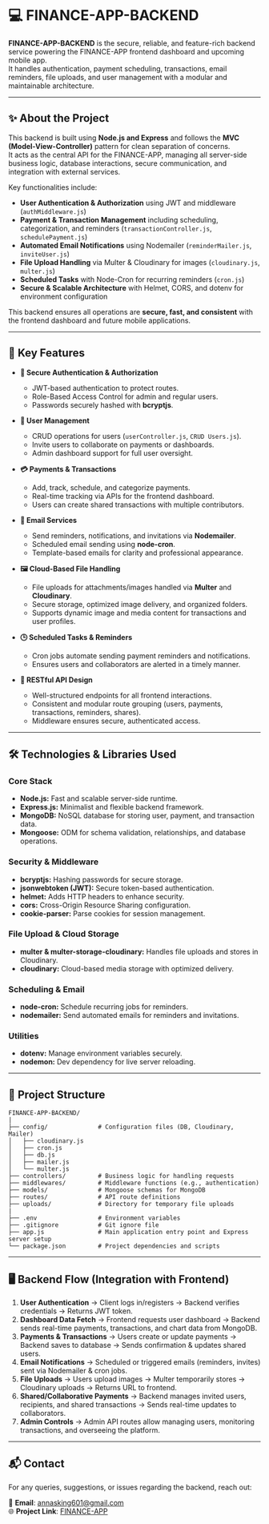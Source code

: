# 💻 FINANCE-APP-BACKEND

**FINANCE-APP-BACKEND** is the secure, reliable, and feature-rich backend service powering the FINANCE-APP frontend dashboard and upcoming mobile app.  
It handles authentication, payment scheduling, transactions, email reminders, file uploads, and user management with a modular and maintainable architecture.

---

## ✨ About the Project

This backend is built using **Node.js and Express** and follows the **MVC (Model-View-Controller)** pattern for clean separation of concerns.  
It acts as the central API for the FINANCE-APP, managing all server-side business logic, database interactions, secure communication, and integration with external services.

Key functionalities include:  
- **User Authentication & Authorization** using JWT and middleware (`authMiddleware.js`)  
- **Payment & Transaction Management** including scheduling, categorization, and reminders (`transactionController.js`, `schedulePayment.js`)  
- **Automated Email Notifications** using Nodemailer (`reminderMailer.js`, `inviteUser.js`)  
- **File Upload Handling** via Multer & Cloudinary for images (`cloudinary.js`, `multer.js`)  
- **Scheduled Tasks** with Node-Cron for recurring reminders (`cron.js`)  
- **Secure & Scalable Architecture** with Helmet, CORS, and dotenv for environment configuration  

This backend ensures all operations are **secure, fast, and consistent** with the frontend dashboard and future mobile applications.

---

## 🚀 Key Features

* **🔐 Secure Authentication & Authorization**  
  - JWT-based authentication to protect routes.  
  - Role-Based Access Control for admin and regular users.  
  - Passwords securely hashed with **bcryptjs**.  

* **👤 User Management**  
  - CRUD operations for users (`userController.js`, `CRUD Users.js`).  
  - Invite users to collaborate on payments or dashboards.  
  - Admin dashboard support for full user oversight.

* **💳 Payments & Transactions**  
  - Add, track, schedule, and categorize payments.  
  - Real-time tracking via APIs for the frontend dashboard.  
  - Users can create shared transactions with multiple contributors.

* **📧 Email Services**  
  - Send reminders, notifications, and invitations via **Nodemailer**.  
  - Scheduled email sending using **node-cron**.  
  - Template-based emails for clarity and professional appearance.

* **🖼️ Cloud-Based File Handling**  
  - File uploads for attachments/images handled via **Multer** and **Cloudinary**.  
  - Secure storage, optimized image delivery, and organized folders.  
  - Supports dynamic image and media content for transactions and user profiles.

* **🕒 Scheduled Tasks & Reminders**  
  - Cron jobs automate sending payment reminders and notifications.  
  - Ensures users and collaborators are alerted in a timely manner.

* **🔀 RESTful API Design**  
  - Well-structured endpoints for all frontend interactions.  
  - Consistent and modular route grouping (users, payments, transactions, reminders, shares).  
  - Middleware ensures secure, authenticated access.

---

## 🛠️ Technologies & Libraries Used

### Core Stack
- **Node.js:** Fast and scalable server-side runtime.  
- **Express.js:** Minimalist and flexible backend framework.  
- **MongoDB:** NoSQL database for storing user, payment, and transaction data.  
- **Mongoose:** ODM for schema validation, relationships, and database operations.

### Security & Middleware
- **bcryptjs:** Hashing passwords for secure storage.  
- **jsonwebtoken (JWT):** Secure token-based authentication.  
- **helmet:** Adds HTTP headers to enhance security.  
- **cors:** Cross-Origin Resource Sharing configuration.  
- **cookie-parser:** Parse cookies for session management.

### File Upload & Cloud Storage
- **multer & multer-storage-cloudinary:** Handles file uploads and stores in Cloudinary.  
- **cloudinary:** Cloud-based media storage with optimized delivery.

### Scheduling & Email
- **node-cron:** Schedule recurring jobs for reminders.  
- **nodemailer:** Send automated emails for reminders and invitations.

### Utilities
- **dotenv:** Manage environment variables securely.  
- **nodemon:** Dev dependency for live server reloading.

---

## 📂 Project Structure

```
FINANCE-APP-BACKEND/
|
├── config/              # Configuration files (DB, Cloudinary, Mailer)
│   ├── cloudinary.js
│   ├── cron.js
│   ├── db.js
│   ├── mailer.js
│   └── multer.js
├── controllers/         # Business logic for handling requests
├── middlewares/         # Middleware functions (e.g., authentication)
├── models/              # Mongoose schemas for MongoDB
├── routes/              # API route definitions
├── uploads/             # Directory for temporary file uploads
|
├── .env                 # Environment variables
├── .gitignore           # Git ignore file
├── app.js               # Main application entry point and Express server setup
└── package.json         # Project dependencies and scripts
```

---

## 🖥️ Backend Flow (Integration with Frontend)

1. **User Authentication** → Client logs in/registers → Backend verifies credentials → Returns JWT token.  
2. **Dashboard Data Fetch** → Frontend requests user dashboard → Backend sends real-time payments, transactions, and chart data from MongoDB.  
3. **Payments & Transactions** → Users create or update payments → Backend saves to database → Sends confirmation & updates shared users.  
4. **Email Notifications** → Scheduled or triggered emails (reminders, invites) sent via Nodemailer & cron jobs.  
5. **File Uploads** → Users upload images → Multer temporarily stores → Cloudinary uploads → Returns URL to frontend.  
6. **Shared/Collaborative Payments** → Backend manages invited users, recipients, and shared transactions → Sends real-time updates to collaborators.  
7. **Admin Controls** → Admin API routes allow managing users, monitoring transactions, and overseeing the platform.

---

## 📬 Contact

For any queries, suggestions, or issues regarding the backend, reach out:  

📧 **Email**: annasking601@gmail.com  
🌐 **Project Link**: [FINANCE-APP](https://finance-manage-kappa.vercel.app/)

